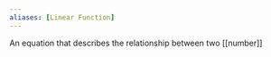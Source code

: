 ```yaml
---
aliases: [Linear Function]
---
```


An equation that describes the relationship between two [[number]]